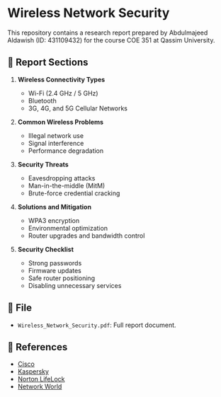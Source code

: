 # Wireless Network Security

This repository contains a research report prepared by Abdulmajeed Aldawish (ID: 431109432) for the course COE 351 at Qassim University.

## 📄 Report Sections

1. **Wireless Connectivity Types**
   - Wi-Fi (2.4 GHz / 5 GHz)
   - Bluetooth
   - 3G, 4G, and 5G Cellular Networks

2. **Common Wireless Problems**
   - Illegal network use
   - Signal interference
   - Performance degradation

3. **Security Threats**
   - Eavesdropping attacks
   - Man-in-the-middle (MitM)
   - Brute-force credential cracking

4. **Solutions and Mitigation**
   - WPA3 encryption
   - Environmental optimization
   - Router upgrades and bandwidth control

5. **Security Checklist**
   - Strong passwords
   - Firmware updates
   - Safe router positioning
   - Disabling unnecessary services

## 📁 File

- `Wireless_Network_Security.pdf`: Full report document.

## 🔗 References

- [Cisco](https://www.cisco.com)
- [Kaspersky](https://www.kaspersky.com)
- [Norton LifeLock](https://us.norton.com)
- [Network World](https://www.networkworld.com)
